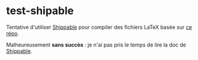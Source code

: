 # test-shipable

Tentative d'utiliser [Shippable](https://www.shippable.com/) pour compiler des fichiers LaTeX basée sur [ce répo](https://github.com/scottclowe/latex-continuous-integration).

Malheureusement **sans succès** : je n'ai pas pris le temps de lire la doc de [Shippable](https://www.shippable.com/).
